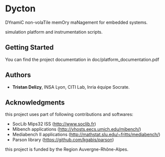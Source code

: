 # Dycton
DYnamiC non-volaTile memOry maNagement for embedded systems.

simulation platform and instrumentation scripts.


## Getting Started

You can find the project documentation in doc/platform_documentation.pdf


## Authors

* **Tristan Delizy**, INSA Lyon, CITI Lab, Inria équipe Socrate.

## Acknowledgments

this project uses part of following contributions and softwares:

* SocLib Mips32 ISS (http://www.soclib.fr)
* Mibench applications (http://vhosts.eecs.umich.edu/mibench/)
* Mediabench II applications (http://mathstat.slu.edu/~fritts/mediabench/)
* Parson library (https://github.com/kgabis/parson)

this project is funded by the Region Auvergne-Rhône-Alpes.

